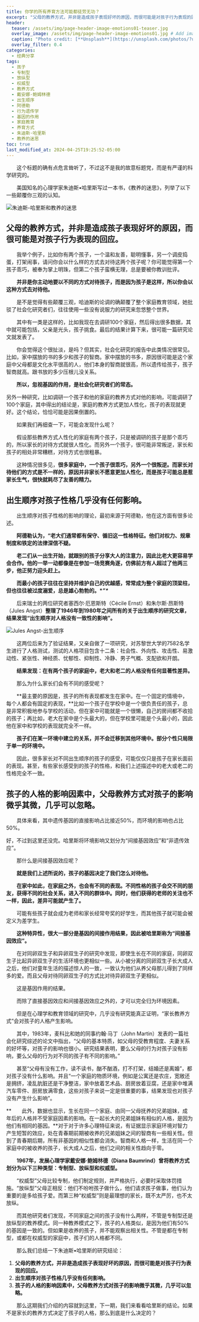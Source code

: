 ```yaml
---
title: 你学的所有养育方法可能都徒劳无功？
excerpt: "父母的教养方式，并非是造成孩子表现好坏的原因，而很可能是对孩子行为表现的回应。这个标题的确有点危言耸听了，不过这不是我的故意标题党，而是有严谨的科学研究的。"
header:
  teaser: /assets/img/page-header-image-emotions01-teaser.jpg
  overlay_image: /assets/img/page-header-image-emotions01.jpg # Add image post (optional)
  caption: "Photo credit: [**Unsplash**](https://unsplash.com/photos/?utm_source=unsplash&utm_medium=referral&utm_content=creditCopyText)"
  overlay_filter: 0.4
categories:
  - 经典分享
tags: 
  - 孩子
  - 专制型
  - 放纵型
  - 权威型
  - 教养方式
  - 戴安娜·鲍姆林德
  - 出生顺序
  - 阿德勒
  - 行为遗传学
  - 基因的作用
  - 家庭教育
  - 养育方式
  - 朱迪斯·哈里斯
  - 教养的迷思
toc: true
last_modified_at: 2024-04-25T19:25:52-05:00
---
```


&emsp;&emsp;这个标题的确有点危言耸听了，不过这不是我的故意标题党，而是有严谨的科学研究的。

&emsp;&emsp;美国知名的心理学家朱迪斯•哈里斯写过一本书，《教养的迷思》，列举了以下一些颠覆你三观的认知。

![朱迪斯-哈里斯和教养的迷思](https://cdn.jsdelivr.net/gh/GabrielPeace/Img//2024/%E6%9C%B1%E8%BF%AA%E6%96%AF-%E5%93%88%E9%87%8C%E6%96%AF%E5%92%8C%E6%95%99%E5%85%BB%E7%9A%84%E8%BF%B7%E6%80%9D.jpg)

## 父母的教养方式，并非是造成孩子表现好坏的原因，而很可能是对孩子行为表现的回应。

&emsp;&emsp;我举个例子，比如你有两个孩子，一个温和友善，聪明懂事，另一个调皮捣蛋，打架闹事，请问你会以什么样的方式去对待这两个孩子呢？你可能觉得第一个孩子乖巧，被奉为掌上明珠，但第二个孩子蛮横无理，总是要被你教训批评。

&emsp;&emsp;**并非是你主动地要以不同的方式对待孩子，而是因为孩子是这样，所以你会以这种方式去对待他。**

&emsp;&emsp;是不是觉得有些颠覆三观，哈迪斯的论调的确颠覆了整个家庭教育领域，她批驳了社会化研究者们，往往使用一些没有说服力的研究来忽悠整个世界。

&emsp;&emsp;其中有一类是这样的，比如我现在去调研100个家庭，然后得出很多数据，其中就可能包括，父亲是光头，孩子挑食。最后的结果计算下来，很可能一篇研究论文就发表了。

&emsp;&emsp;你会觉得这个很扯淡，是吗？但其实，社会化研究的报告中此类情况很常见。比如，家中摆放的书的多少和孩子的智商。家中摆放的书多，原因很可能是这个家庭中父母都是文化水平很高的人，他们本身的智商就很高，所以遗传给孩子，孩子智商就高。跟书放的多少压根儿没关系。

&emsp;&emsp;**所以，忽视基因的作用，是社会化研究者们的常态。**

另外一种研究，比如调研一个孩子和他的家庭的教养方式对他的影响，可能调研了100个家庭，其中得出的结论是，家庭的教养方式更加人性化，孩子的表现就更好。这个结论，恰恰可能是因果倒置的。

&emsp;&emsp;如果我们再细查一下，可能会发现什么呢？

&emsp;&emsp;假设那些教养方式人性化的家庭有两个孩子，只是被调研的孩子是那个乖巧的，所以家长的对待方式就很人性化。而另外一个孩子，很可能非常叛逆，家长和孩子的相处非常糟糕，对待方式也很粗暴。

&emsp;&emsp;这种情况很多见，**很多家庭中，一个孩子很乖巧，另外一个很叛逆。而家长对待他们的方式是不一样的，原因并非家长不愿意更加人性化，而是孩子可能总是惹家长生气，很快就耗尽了友善的精力。**

## 出生顺序对孩子性格几乎没有任何影响。

&emsp;&emsp;出生顺序对孩子性格的影响的理论，最初来源于阿德勒，他在这方面有很多论述。

&emsp;&emsp;**阿德勒认为，“老大们通常都有保守、循旧这一性格特征。他们对权力、规章制度和铁定的法律深信不疑。**

&emsp;&emsp;**老二们从一出生开始，就跟别的孩子分享大人的注意力，因此比老大更容易学会合作。他的一举一动都像是在参加一场竞赛角逐，仿佛前方有人超过了他两三步，他正努力迎头赶上。**

**&emsp;&emsp;而最小的孩子往往在坚持并维护自己的优越感，常常成为整个家庭的顶梁柱，但也往往被过度溺爱，总是雄心勃勃的。\**”\****

&emsp;&emsp;后来瑞士的两位研究者塞西尔·厄恩斯特（Cécile Ernst）和朱尔斯·昂斯特（Jules Angst）**整理了1946年到1980年之间所有的关于出生顺序的研究文章，结果发现“出生顺序对人格没有一致性的影响”。**

![Jules Angst-出生顺序](https://cdn.jsdelivr.net/gh/GabrielPeace/Img//2024/Jules%20Angst-%E5%87%BA%E7%94%9F%E9%A1%BA%E5%BA%8F.jpg)

&emsp;&emsp;这两位后来为了验证结果，又亲自做了一项研究，对苏黎世大学的7582名学生进行了人格测试，测试的人格项目包含十二条：社会性、外向性、攻击性、易激动性、紧张性、神经质、忧郁性、抑制性、冷静、男子气概、支配欲和开朗。

&emsp;&emsp;**结果发现：在有两个孩子的家庭中，老大和老二的人格没有任何显著性差异。**

&emsp;&emsp;那么为什么家长们会有不同的感受呢？

&emsp;&emsp;**最主要的原因是，孩子的所有表现都发生在家中。在一个固定的情境中，每个人都会有固定的表现，**比如一个孩子在学校中是一个很负责任的孩子，总是非常积极地参与学校的活动，但在家中可能就是一个很懒，自己的房间都不收拾的孩子；再比如，老大在家中是个头最大的，但在学校里可能是个头最小的，因此他在家中和学校的表现就完全不一样。

&emsp;&emsp;**孩子们在某一环境中建立的关系，并不会迁移到其他环境中。部分个性只局限于单一的环境中。**

&emsp;&emsp;因此，很多家长对不同出生顺序的孩子的感受，可能仅仅只是孩子在家长面前的表现。甚至，有些家长感受到的孩子的性格，和我们上述描述中的老大或老二的性格完全不一致。

## 孩子的人格的影响因素中，父母教养方式对孩子的影响微乎其微，几乎可以忽略。

&emsp;&emsp;具体来看，其中遗传基因的直接影响占比接近50%，而环境的影响也占比50%。

好，不过到这里还没完。哈里斯将环境影响又划分为“间接基因效应”和“非遗传效应”。

&emsp;&emsp;那什么是间接基因效应呢？

&emsp;&emsp;**就是我们上述所说的，孩子的基因决定了我们怎么对待他。**

**&emsp;&emsp;在家中如此，在家庭之外，也会有不同的表现。不同性格的孩子会交不同的朋友，获得不同的社会关系，进入不同的群体中。同时，他们获得的老师的关注也不一样，因此，差异可能就产生了。**

&emsp;&emsp;可能有些孩子就会成为老师和家长经常夸奖的好学生，而其他孩子就可能会被定义为差学生。

**&emsp;&emsp;这种特异性，很大一部分是基因的间接作用结果，因此被哈里斯称为“间接基因效应”。**

&emsp;&emsp;在对同卵双生子和异卵双生子的研究中发现，即使生长在不同的家庭，同卵双生子比起异卵双生子的生活环境也更相似一些。从小被分离的同卵双生子长大成人之后，他们对童年生活的描述惊人的一致，一致认为他们从养父母那儿得到了同样多的爱。而且父母对待同卵双生子的方式比对待异卵双生子更相似。

&emsp;&emsp;这是基因作用的结果。

&emsp;&emsp;而除了直接基因效应和间接基因效应之外的，才可以完全归为环境因素。

&emsp;&emsp;但是在心理学和教育领域的研究中，几乎没有研究能真正证明，“家长教养方式”会对孩子的人格产生影响。

&emsp;&emsp;其中，1983年，麦科比和她的同事约翰·马丁（John Martin）发表的一篇社会化研究综述的论文中指出，“父母的基本特质，如父母的受教育程度、夫妻关系的好坏等，对孩子的影响也很小。研究结果表明，要么父母的行为对孩子没有影响，要么父母的行为对不同的孩子有不同的影响。”

&emsp;&emsp;甚至“父母有没有工作，读不读书，酗不酗酒，打不打架，结婚还是离婚”，都对孩子没有什么影响。并且“一个家庭的物质环境，例如是公寓还是农庄，宽敞还是拥挤，凌乱肮脏还是干净整洁，家中放着艺术品、厨房放着豆腐，还是家中堆满汽车零件、厨房放满零食，这些对孩子来说一定是很重要的事，结果发现也对孩子没有产生什么影响”。

**&emsp;&emsp;此外，数据也显示，生长在同一个家庭、由同一父母抚养的兄弟姐妹，成年后的人格并不受家庭因素的影响。在一起长大的兄弟姐妹有相似的人格，是因为他们有相同的基因。**对于对于许多心理特征来说，有证据显示家庭环境对智力产生短暂的效应，处在青春期前期被收养的兄弟姐妹之间的智商有一些相关性。但到了青春期后期，所有非基因的相似性都会消失。智商和人格一样，生活在同一个家庭中的被收养的孩子，长大成人之后，他们之间的相关性趋向于零。

&emsp;&emsp;**1967年，发展心理学家戴安娜·鲍姆林德（Diana Baumrind）曾将教养方式划分为以下三种类型：专制型、放纵型和权威型。**

&emsp;&emsp;“权威型”父母比较专制，他们制定规则，并严格执行，必要时采取体罚措施。“放纵型”父母正相反：他们不吩咐孩子做什么，他们请求孩子做事，他们认为重要的是多给孩子爱。而第三种“权威型”则是最理想的家长，既不太严厉，也不太放纵。

&emsp;&emsp;而其他研究者们发现，不同家庭之间的孩子没有什么两样，不管是专制型还是放纵型的教养模式。同一种教养模式之下，孩子的人格类似，是因为他们有50%的基因是一致的。但如果是收养的孩子，并不能观察出相关性。不管是都在专制型，或都在权威型的家庭中，孩子们的人格都不同。

&emsp;&emsp;那么我们总结一下朱迪斯•哈里斯的研究结论：

1. **父母的教养方式，并非是造成孩子表现好坏的原因，而很可能是对孩子行为表现的回应。**
2. **出生顺序对孩子性格几乎没有任何影响。**
3. **孩子的人格的影响因素中，父母教养方式对孩子的影响微乎其微，几乎可以忽略。**

&emsp;&emsp;那么这期我们介绍的内容就到这里，下一期，我们来看看哈里斯的结论。如果不是家长的教养方式决定了孩子的人格，那么到底是什么决定的？